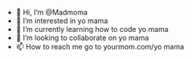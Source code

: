 - 👋 Hi, I’m @Madmoma
- 👀 I’m interested in yo mama
- 🌱 I’m currently learning how to code yo mama
- 💞️ I’m looking to collaborate on yo mama
- 📫 How to reach me go to yourmom.com/yo mama

<!---
Madmoma/Madmoma is a ✨ special ✨ repository because its `README.md` (this file) appears on your GitHub profile.
You can click the Preview link to take a look at your changes.
--->
